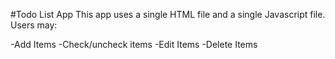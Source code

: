 #Todo List App
This app uses a single HTML file and a single Javascript file.  Users may:

-Add Items
-Check/uncheck items
-Edit Items
-Delete Items
